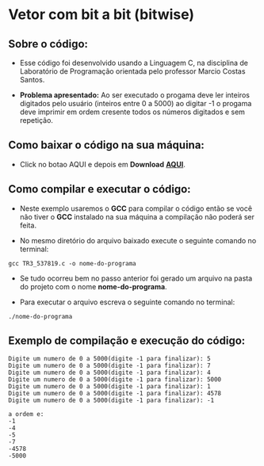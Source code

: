 # Vetor com bit a bit (bitwise)
## <b>Sobre o código:</b> 
- Esse código foi desenvolvido usando a Linguagem C, na disciplina de Laboratório de Programação orientada pelo professor Marcio Costas Santos.

- <b>Problema apresentado:</b> Ao ser executado o progama deve ler inteiros digitados pelo usuário (inteiros entre 0 a 5000) ao digitar -1 o progama deve imprimir em ordem cresente todos os números digitados e sem repetiçâo.


## <b>Como baixar o código na sua máquina:</b>
- Click no botao AQUI e depois em <b>Download</b> <b>[AQUI](https://github.com/MatheusSilva3/trabalho-3/blob/main/Arquivo.zip)</b>.

## <b>Como compilar e executar o código:</b>
- Neste exemplo usaremos o <b>GCC</b> para compilar o código então se você não tiver o <b>GCC</b> instalado na sua máquina a compilação não poderá ser feita.

- No mesmo diretório do arquivo baixado execute o seguinte comando no terminal:
```
gcc TR3_537819.c -o nome-do-programa
```
- Se tudo ocorreu bem no passo anterior foi gerado um arquivo na pasta do projeto com o nome <b>nome-do-programa</b>.

- Para executar o arquivo escreva o seguinte comando no terminal:
```
./nome-do-programa
```

## <b>Exemplo de compilação e execução do código:</b>
```
Digite um numero de 0 a 5000(digite -1 para finalizar): 5
Digite um numero de 0 a 5000(digite -1 para finalizar): 7
Digite um numero de 0 a 5000(digite -1 para finalizar): 4
Digite um numero de 0 a 5000(digite -1 para finalizar): 5000
Digite um numero de 0 a 5000(digite -1 para finalizar): 1
Digite um numero de 0 a 5000(digite -1 para finalizar): 4578
Digite um numero de 0 a 5000(digite -1 para finalizar): -1

a ordem e:
-1
-4
-5
-7
-4578
-5000
```	
